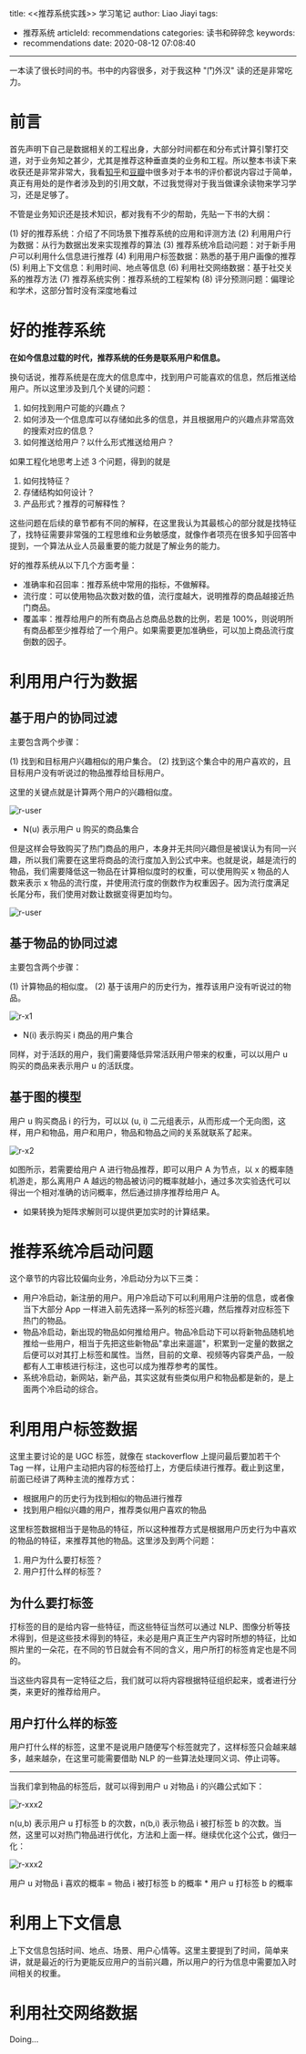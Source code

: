 title: <<推荐系统实践>> 学习笔记
author: Liao Jiayi
tags:
  - 推荐系统
articleId: recommendations
categories: 读书和碎碎念
keywords:
  - recommendations
date: 2020-08-12 07:08:40
---

一本读了很长时间的书。书中的内容很多，对于我这种 "门外汉" 读的还是非常吃力。

# 前言

首先声明下自己是数据相关的工程出身，大部分时间都在和分布式计算引擎打交道，对于业务知之甚少，尤其是推荐这种垂直类的业务和工程。所以整本书读下来收获还是非常非常大，我看[知乎](https://www.zhihu.com/topic/20128448)和[豆瓣](https://book.douban.com/subject/10769749/)中很多对于本书的评价都说内容过于简单，真正有用处的是作者涉及到的引用文献，不过我觉得对于我当做课余读物来学习学习，还是足够了。

不管是业务知识还是技术知识，都对我有不少的帮助，先贴一下书的大纲：

(1) 好的推荐系统：介绍了不同场景下推荐系统的应用和评测方法
(2) 利用用户行为数据：从行为数据出发来实现推荐的算法
(3) 推荐系统冷启动问题：对于新手用户可以利用什么信息进行推荐
(4) 利用用户标签数据：熟悉的基于用户画像的推荐
(5) 利用上下文信息：利用时间、地点等信息
(6) 利用社交网络数据：基于社交关系的推荐方法
(7) 推荐系统实例：推荐系统的工程架构
(8) 评分预测问题：偏理论和学术，这部分暂时没有深度地看过

# 好的推荐系统

**在如今信息过载的时代，推荐系统的任务是联系用户和信息。**

换句话说，推荐系统是在庞大的信息库中，找到用户可能喜欢的信息，然后推送给用户。所以这里涉及到几个关键的问题：

1. 如何找到用户可能的兴趣点？
2. 如何涉及一个信息库可以存储如此多的信息，并且根据用户的兴趣点非常高效的搜索对应的信息？
3. 如何推送给用户？以什么形式推送给用户？

如果工程化地思考上述 3 个问题，得到的就是

1. 如何找特征？
2. 存储结构如何设计？
3. 产品形式？推荐的可解释性？

这些问题在后续的章节都有不同的解释，在这里我认为其最核心的部分就是找特征了，找特征需要非常强的工程思维和业务敏感度，就像作者项亮在很多知乎回答中提到，一个算法从业人员最重要的能力就是了解业务的能力。

好的推荐系统从以下几个方面考量：

* 准确率和召回率：推荐系统中常用的指标，不做解释。
* 流行度：可以使用物品次数对数的值，流行度越大，说明推荐的商品越接近热门商品。
* 覆盖率：推荐给用户的所有商品占总商品总数的比例，若是 100%，则说明所有商品都至少推荐给了一个用户。如果需要更加准确些，可以加上商品流行度倒数的因子。

# 利用用户行为数据

## 基于用户的协同过滤

主要包含两个步骤：

(1) 找到和目标用户兴趣相似的用户集合。
(2) 找到这个集合中的用户喜欢的，且目标用户没有听说过的物品推荐给目标用户。

这里的关键点就是计算两个用户的兴趣相似度。

![r-user](http://www.liaojiayi.com/assets/recommendations_user.jpg)

* N(u) 表示用户 u 购买的商品集合

但是这样会导致购买了热门商品的用户，本身并无共同兴趣但是被误认为有同一兴趣，所以我们需要在这里将商品的流行度加入到公式中来。也就是说，越是流行的物品，我们需要降低这一物品在计算相似度时的权重，可以使用购买 x 物品的人数来表示 x 物品的流行度，并使用流行度的倒数作为权重因子。因为流行度满足长尾分布，我们使用对数让数据变得更加均匀。

![r-user](http://www.liaojiayi.com/assets/recommendations-user-weight.jpg)

## 基于物品的协同过滤

主要包含两个步骤：

(1) 计算物品的相似度。
(2) 基于该用户的历史行为，推荐该用户没有听说过的物品。

![r-x1](http://www.liaojiayi.com/assets/recommendations-good.jpg)

* N(i) 表示购买 i 商品的用户集合

同样，对于活跃的用户，我们需要降低异常活跃用户带来的权重，可以以用户 u 购买的商品来表示用户 u 的活跃度。

## 基于图的模型

用户 u 购买商品 i 的行为，可以以 (u, i) 二元组表示，从而形成一个无向图，这样，用户和物品，用户和用户，物品和物品之间的关系就联系了起来。


![r-x2](http://www.liaojiayi.com/assets/recommendations-graph.jpeg)

如图所示，若需要给用户 A 进行物品推荐，即可以用户 A 为节点，以 x 的概率随机游走，那么离用户 A 越远的物品被访问的概率就越小，通过多次实验迭代可以得出一个相对准确的访问概率，然后通过排序推荐给用户 A。

* 如果转换为矩阵求解则可以提供更加实时的计算结果。


# 推荐系统冷启动问题

这个章节的内容比较偏向业务，冷启动分为以下三类：

* 用户冷启动，新注册的用户。用户冷启动下可以利用用户注册的信息，或者像当下大部分 App 一样进入前先选择一系列的标签兴趣，然后推荐对应标签下热门的物品。
* 物品冷启动，新出现的物品如何推给用户。物品冷启动下可以将新物品随机地推给一些用户，相当于先把这些新物品"拿出来遛遛"，积累到一定量的数据之后便可以对其打上标签和属性。当然，目前的文章、视频等内容类产品，一般都有人工审核进行标注，这也可以成为推荐参考的属性。
* 系统冷启动，新网站，新产品，其实这就有些类似用户和物品都是新的，是上面两个冷启动的综合。

# 利用用户标签数据

这里主要讨论的是 UGC 标签，就像在 stackoverflow 上提问最后要加若干个 Tag 一样，让用户主动把内容的标签给打上，方便后续进行推荐。截止到这里，前面已经讲了两种主流的推荐方式：

* 根据用户的历史行为找到相似的物品进行推荐
* 找到用户相似兴趣的用户，推荐类似用户喜欢的物品

这里标签数据相当于是物品的特征，所以这种推荐方式是根据用户历史行为中喜欢的物品的特征，来推荐其他的物品。这里涉及到两个问题：

1. 用户为什么要打标签？
2. 用户打什么样的标签？

## 为什么要打标签

打标签的目的是给内容一些特征，而这些特征当然可以通过 NLP、图像分析等技术得到，但是这些技术得到的特征，未必是用户真正生产内容时所想的特征，比如照片里的一朵花，在不同的节日就会有不同的含义，用户所打的标签肯定也是不同的。

当这些内容具有一定特征之后，我们就可以将内容根据特征组织起来，或者进行分类，来更好的推荐给用户。


## 用户打什么样的标签

用户打什么样的标签，这里不是说用户随便写个标签就完了，这样标签只会越来越多，越来越杂，在这里可能需要借助 NLP 的一些算法处理同义词、停止词等。


***

当我们拿到物品的标签后，就可以得到用户 u 对物品 i 的兴趣公式如下：


![r-xxx2](http://www.liaojiayi.com/assets/rec-tag.png)

n(u,b) 表示用户 u 打标签 b 的次数，n(b,i) 表示物品 i 被打标签 b 的次数。当然，这里可以对热门物品进行优化，方法和上面一样。继续优化这个公式，做归一化：


![r-xxx2](http://www.liaojiayi.com/assets/rec-tag2.png)

用户 u 对物品 i 喜欢的概率 = 物品 i 被打标签 b 的概率 * 用户 u 打标签 b 的概率


# 利用上下文信息

上下文信息包括时间、地点、场景、用户心情等。这里主要提到了时间，简单来讲，就是最近的行为更能反应用户的当前兴趣，所以用户的行为信息中需要加入时间相关的权重。

# 利用社交网络数据

Doing…




















